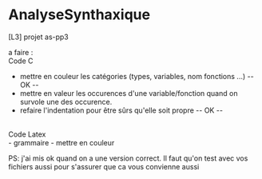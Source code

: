 # AnalyseSynthaxique
[L3] projet as-pp3

a faire : </br>
Code C </br>
 - mettre en couleur les catégories (types, variables, nom fonctions ...) -- OK --
 - mettre en valeur les occurences d'une variable/fonction quand on survole une des occurence.
 - refaire l'indentation pour être sûrs qu'elle soit propre -- OK --
</br>
Code Latex </br>
 - grammaire
 - mettre en couleur
 
</br>

PS: j'ai mis ok quand on a une version correct. Il faut qu'on test avec vos fichiers aussi pour s'assurer que ca vous convienne aussi
